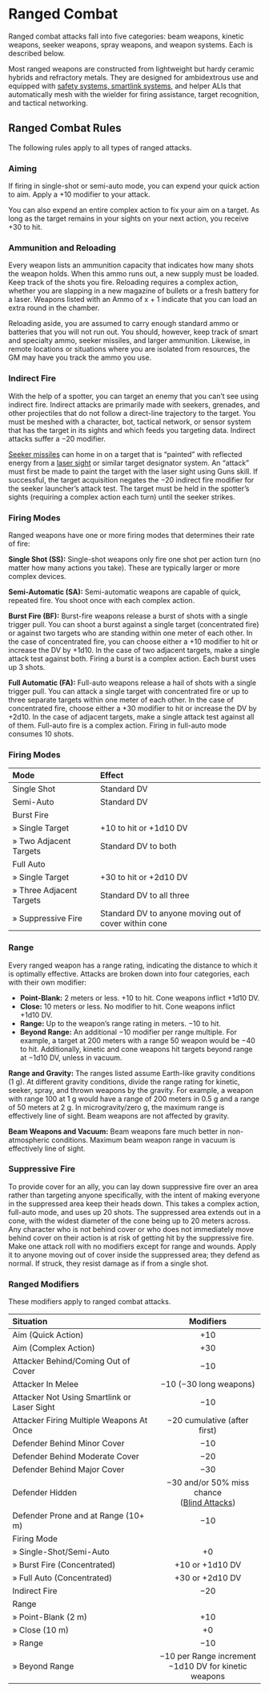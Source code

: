 # Ranged Combat

Ranged combat attacks fall into five categories: beam weapons, kinetic weapons, seeker weapons, spray weapons, and weapon systems. Each is described below.

Most ranged weapons are constructed from lightweight but hardy ceramic hybrids and refractory metals. They are designed for ambidextrous use and equipped with [safety systems, smartlink systems](13-weapon-accessories.md), and helper ALIs that automatically mesh with the wielder for firing assistance, target recognition, and tactical networking.

## Ranged Combat Rules

The following rules apply to all types of ranged attacks.

### Aiming

If firing in single-shot or semi-auto mode, you can expend your quick action to aim. Apply a +10 modifier to your attack.

You can also expend an entire complex action to fix your aim on a target. As long as the target remains in your sights on your next action, you receive +30 to hit.

### Ammunition and Reloading

Every weapon lists an ammunition capacity that indicates how many shots the weapon holds. When this ammo runs out, a new supply must be loaded. Keep track of the shots you fire. Reloading requires a complex action, whether you are slapping in a new magazine of bullets or a fresh battery for a laser. Weapons listed with an Ammo of x + 1 indicate that you can load an extra round in the chamber.

Reloading aside, you are assumed to carry enough standard ammo or batteries that you will not run out. You should, however, keep track of smart and specialty ammo, seeker missiles, and larger ammunition. Likewise, in remote locations or situations where you are isolated from resources, the GM may have you track the ammo you use.

### Indirect Fire

With the help of a spotter, you can target an enemy that you can’t see using indirect fire. Indirect attacks are primarily made with seekers, grenades, and other projectiles that do not follow a direct-line trajectory to the target. You must be meshed with a character, bot, tactical network, or sensor system that has the target in its sights and which feeds you targeting data. Indirect attacks suffer a −20 modifier.

[Seeker missiles](10-seeker-weapons-and-grenades.md) can home in on a target that is “painted” with reflected energy from a [laser sight](13-weapon-accessories.md) or similar target designator system. An “attack” must first be made to paint the target with the laser sight using Guns skill. If successful, the target acquisition negates the −20 indirect fire modifier for the seeker launcher’s attack test. The target must be held in the spotter’s sights (requiring a complex action each turn) until the seeker strikes.

### Firing Modes

Ranged weapons have one or more firing modes that determines their rate of fire:

**Single Shot (SS):** Single-shot weapons only fire one shot per action turn (no matter how many actions you take). These are typically larger or more complex devices.

**Semi-Automatic (SA):** Semi-automatic weapons are capable of quick, repeated fire. You shoot once with each complex action.

**Burst Fire (BF):** Burst-fire weapons release a burst of shots with a single trigger pull. You can shoot a burst against a single target (concentrated fire) or against two targets who are standing within one meter of each other. In the case of concentrated fire, you can choose either a +10 modifier to hit or increase the DV by +1d10. In the case of two adjacent targets, make a single attack test against both. Firing a burst is a complex action. Each burst uses up 3 shots.

**Full Automatic (FA):** Full-auto weapons release a hail of shots with a single trigger pull. You can attack a single target with concentrated fire or up to three separate targets within one meter of each other. In the case of concentrated fire, choose either a +30 modifier to hit or increase the DV by +2d10. In the case of adjacent targets, make a single attack test against all of them. Full-auto fire is a complex action. Firing in full-auto mode consumes 10 shots.

<!-- CLEANED blockquote class="table" -->

### Firing Modes

| Mode                                               | Effect                                                |
| :------------------------------------------------- | :---------------------------------------------------- |
| Single Shot                                        | Standard DV                                           |
| Semi-Auto                                          | Standard DV                                           |
| Burst Fire                                         |                                                       |
| <!-- CLEANED div class="indent" -->» Single Target<!-- CLEANED /div -->          | +10 to hit or +1d10&nbsp;DV                           |
| <!-- CLEANED div class="indent" -->» Two Adjacent Targets<!-- CLEANED /div -->   | Standard DV to both                                   |
| Full Auto                                          |                                                       |
| <!-- CLEANED div class="indent" -->» Single Target<!-- CLEANED /div -->          | +30 to hit or +2d10&nbsp;DV                           |
| <!-- CLEANED div class="indent" -->» Three Adjacent Targets<!-- CLEANED /div --> | Standard DV to all three                              |
| <!-- CLEANED div class="indent" -->» Suppressive Fire<!-- CLEANED /div -->       | Standard DV to anyone moving out of cover within cone |

<!-- CLEANED /blockquote -->

### Range

Every ranged weapon has a range rating, indicating the distance to which it is optimally effective. Attacks are broken down into four categories, each with their own modifier:

- **Point-Blank:** 2 meters or less. +10 to hit. Cone weapons inflict +1d10&nbsp;DV.
- **Close:** 10 meters or less. No modifier to hit. Cone weapons inflict +1d10&nbsp;DV.
- **Range:** Up to the weapon’s range rating in meters. −10 to hit.
- **Beyond Range:** An additional −10 modifier per range multiple. For example, a target at 200 meters with a range 50 weapon would be −40 to hit. Additionally, kinetic and cone weapons hit targets beyond range at −1d10&nbsp;DV, unless in vacuum.

**Range and Gravity:** The ranges listed assume Earth-like gravity conditions (1&nbsp;g). At different gravity conditions, divide the range rating for kinetic, seeker, spray, and thrown weapons by the gravity. For example, a weapon with range 100 at 1&nbsp;g would have a range of 200 meters in 0.5&nbsp;g and a range of 50 meters at 2&nbsp;g. In microgravity/zero g, the maximum range is effectively line of sight. Beam weapons are not affected by gravity.

**Beam Weapons and Vacuum:** Beam weapons fare much better in non-atmospheric conditions. Maximum beam weapon range in vacuum is effectively line of sight.

### Suppressive Fire

To provide cover for an ally, you can lay down suppressive fire over an area rather than targeting anyone specifically, with the intent of making everyone in the suppressed area keep their heads down. This takes a complex action, full-auto mode, and uses up 20 shots. The suppressed area extends out in a cone, with the widest diameter of the cone being up to 20 meters across. Any character who is not behind cover or who does not immediately move behind cover on their action is at risk of getting hit by the suppressive fire. Make one attack roll with no modifiers except for range and wounds. Apply it to anyone moving out of cover inside the suppressed area; they defend as normal. If struck, they resist damage as if from a single shot.

<!-- CLEANED blockquote class="table" -->

### Ranged Modifiers

These modifiers apply to ranged combat attacks.

| Situation                                             |                                      Modifiers                                       |
| :---------------------------------------------------- | :----------------------------------------------------------------------------------: |
| Aim (Quick Action)                                    |                                         +10                                          |
| Aim (Complex Action)                                  |                                         +30                                          |
| Attacker Behind/Coming Out of Cover                   |                                         −10                                          |
| Attacker In Melee                                     |                                −10 (−30 long weapons)                                |
| Attacker Not Using Smartlink or Laser Sight           |                                         −10                                          |
| Attacker Firing Multiple Weapons At Once              |                             −20 cumulative (after first)                             |
| Defender Behind Minor Cover                           |                                         −10                                          |
| Defender Behind Moderate Cover                        |                                         −20                                          |
| Defender Behind Major Cover                           |                                         −30                                          |
| Defender Hidden                                       | −30 and/or 50% miss chance<br>([Blind Attacks](15-special-attacks.md#blind-attacks)) |
| Defender Prone and at Range (10+ m)                   |                                         −10                                          |
| Firing Mode                                           |                                                                                      |
| <!-- CLEANED div class="indent" -->» Single-Shot/Semi-Auto<!-- CLEANED /div -->     |                                          +0                                          |
| <!-- CLEANED div class="indent" -->» Burst Fire (Concentrated)<!-- CLEANED /div --> |                                 +10 or +1d10&nbsp;DV                                 |
| <!-- CLEANED div class="indent" -->» Full Auto (Concentrated)<!-- CLEANED /div -->  |                                 +30 or +2d10&nbsp;DV                                 |
| Indirect Fire                                         |                                         −20                                          |
| Range                                                 |                                                                                      |
| <!-- CLEANED div class="indent" -->» Point-Blank (2&nbsp;m)<!-- CLEANED /div -->    |                                         +10                                          |
| <!-- CLEANED div class="indent" -->» Close (10&nbsp;m)<!-- CLEANED /div -->         |                                          +0                                          |
| <!-- CLEANED div class="indent" -->» Range<!-- CLEANED /div -->                     |                                         −10                                          |
| <!-- CLEANED div class="indent" -->» Beyond Range<!-- CLEANED /div -->              |             −10 per Range increment<br>−1d10&nbsp;DV for kinetic weapons             |

<!-- CLEANED /blockquote -->
